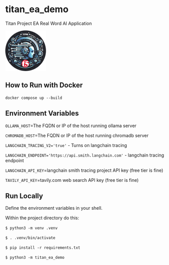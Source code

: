 # titan_ea_demo
Titan Project EA Real Word AI Application

![Titan Project Log](assets/Titan_Badge_128.png)

## How to Run with Docker

`docker compose up --build`

## Environment Variables

`OLLAMA_HOST`=The FQDN or IP of the host running ollama server

`CHROMADB_HOST`=The FQDN or IP of the host running chromadb server

`LANGCHAIN_TRACING_V2='true'` - Turns on langchain tracing

`LANGCHAIN_ENDPOINT='https://api.smith.langchain.com'` - langchain tracing endpoint

`LANGCHAIN_API_KEY`=langchain smith tracing project API key (free tier is fine)

`TAVILY_API_KEY`=tavily.com web search API key (free tier is fine)

## Run Locally

Define the environment variables in your shell.

Within the project directory do this:

`$ python3 -m venv .venv`

`$ . .venv/bin/activate`

`$ pip install -r requirements.txt`

`$ python3 -m titan_ea_demo`

